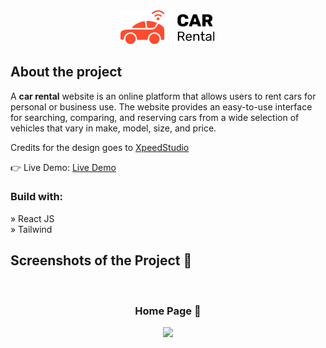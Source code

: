 <div align='center'><img style="width:30%" src=https://github.com/anupkumarjana/Car-rental/blob/main/src/assets/logo/logo.png'/></div>

<h2>About the project</h2>

  <p>A <b>car rental</b> website is an online platform that allows users to rent cars for personal or business use. The website provides an easy-to-use interface for searching, comparing, and reserving cars from a wide selection of vehicles that vary in make, model, size, and price.</p>

<p>Credits for the design goes to <a href='https://xpeedstudio.com/'>XpeedStudio</a></p>

👉 Live Demo: <a href='https://car-rental-anup.netlify.app/'>Live Demo</a>

<h3>Build with:</h3>

» React JS <br>
» Tailwind

<h2>Screenshots of the Project 📸</h2>
<br>
<h3 align='center'>Home Page 🏡</h3>

<div align='center'>
<img src='https://drive.google.com/file/d/1g1JpQt_kQhwOOQEY7zve5d42-sWtw8ax/view?usp=sharing'/>

</div>
